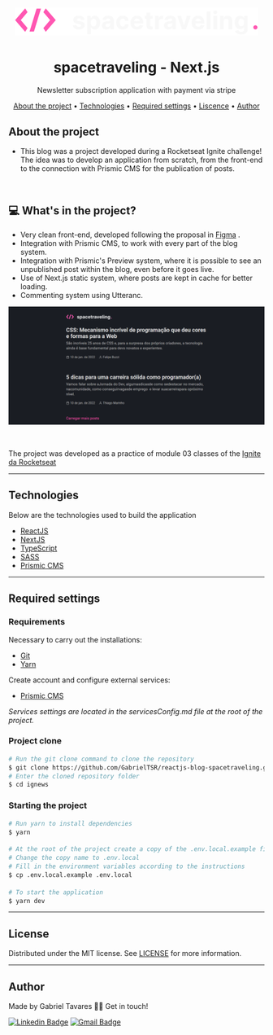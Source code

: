 <h1 align="center">
  <img alt="Logo" src="./public/logo.svg" alt="ig.News">
</h1>

<h1 align="center">
    spacetraveling - Next.js
</h1>
<p align="center">Newsletter subscription application with payment via stripe</p>

<p align="center">
 <a href="#sobre-o-projeto">About the project</a> •
 <a href="#tecnologias">Technologies</a> •
 <a href="#configurações-necessárias">Required settings</a> •
 <a href="#licença">Liscence</a> •
 <a href="#autor">Author</a>
</p>

## About the project

- This blog was a project developed during a Rocketseat Ignite challenge! The idea was to develop an application from scratch, from the front-end to the connection with Prismic CMS for the publication of posts.

&nbsp;

## 💻 What's in the project?

- Very clean front-end, developed following the proposal in [Figma](<https://www.figma.com/file/9bsooUfTO2CWh3hpeTK2px/Desafios-M%C3%B3dulo-3-ReactJS-(Copy)>) .
- Integration with Prismic CMS, to work with every part of the blog system.
- Integration with Prismic's Preview system, where it is possible to see an unpublished post within the blog, even before it goes live.
- Use of Next.js static system, where posts are kept in cache for better loading.
- Commenting system using Utteranc.

<img src="./readme-img/spacetraveling.png"/>

&nbsp;

The project was developed as a practice of module 03 classes of the [Ignite da Rocketseat](https://rocketseat.com.br/)

---

## Technologies

Below are the technologies used to build the application

- [ReactJS](https://reactjs.org/)
- [NextJS](https://nextjs.org/)
- [TypeScript](https://www.typescriptlang.org/)
- [SASS](https://sass-lang.com/)
- [Prismic CMS](https://prismic.io/)

---

## Required settings

### **Requirements**

Necessary to carry out the installations:

- [Git](https://git-scm.com/)
- [Yarn](https://classic.yarnpkg.com)

Create account and configure external services:

- [Prismic CMS](https://prismic.io/)

_Services settings are located in the servicesConfig.md file at the root of the project._

### **Project clone**

```bash
# Run the git clone command to clone the repository
$ git clone https://github.com/GabrielTSR/reactjs-blog-spacetraveling.git
# Enter the cloned repository folder
$ cd ignews
```

### **Starting the project**

```bash
# Run yarn to install dependencies
$ yarn

# At the root of the project create a copy of the .env.local.example file
# Change the copy name to .env.local
# Fill in the environment variables according to the instructions
$ cp .env.local.example .env.local

# To start the application
$ yarn dev

```

---

## License

Distributed under the MIT license. See [LICENSE](LICENSE) for more information.

---

## Author

Made by Gabriel Tavares 👋🏽 Get in touch!

[![Linkedin Badge](https://img.shields.io/badge/-Gabriel-blue?style=flat-square&logo=Linkedin&logoColor=white&link=https://www.linkedin.com/in/tgmarinho/)](https://www.linkedin.com/in/gabrieltsr/)
[![Gmail Badge](https://img.shields.io/badge/-gabrielalvesrocha22@gmail.com-red?style=flat-square&link=mailto:gabrielalvesrocha22@gmail)](mailto:gabrielalvesrocha22@gmail)
